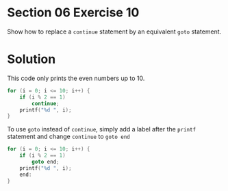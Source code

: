 # Section 06 Exercise 10

Show how to replace a `continue` statement by an equivalent `goto` statement.


# Solution

This code only prints the even numbers up to 10.
```c
for (i = 0; i <= 10; i++) {
    if (i % 2 == 1)
        continue;
    printf("%d ", i);
}
```
To use `goto` instead of `continue`, simply add a label after the `printf` statement and change `continue` to `goto end`
```c
for (i = 0; i <= 10; i++) {
    if (i % 2 == 1)
        goto end;
    printf("%d ", i);
    end:
}
```
